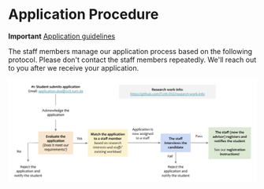 # Application Procedure

**Important** [Application guidelines](https://dse.in.tum.de/thesis/)


The staff members manage our application process based on the following protocol. Please don't contact the staff members repeatedly. We'll reach out to you after we receive your application. 

![application procedure](./application-process.png)


